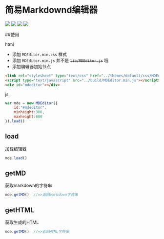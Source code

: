 # 简易Markdownd编辑器

[![](https://img.shields.io/github/issues/jaywcjlove/MDEditor.js.svg)](https://github.com/jaywcjlove/MDEditor.js/issues) [![](https://img.shields.io/github/forks/jaywcjlove/MDEditor.js.svg)](https://github.com/jaywcjlove/MDEditor.js/network) [![](https://img.shields.io/github/stars/jaywcjlove/MDEditor.js.svg)](https://github.com/jaywcjlove/MDEditor.js/stargazers) [![](https://img.shields.io/github/release/jaywcjlove/MDEditor.js.svg)](https://github.com/jaywcjlove/MDEditor.js/releases)

##使用

html  
- 添加 `MDEditor.min.css` 样式
- 添加 `MDEditor.min.js` 并不是 ~~`lib/MDEditor.js`~~ 哦
- 添加编辑器初始节点

```html
<link rel="stylesheet" type="text/css" href="../themes/default/css/MDEditor.min.css">
<script type="text/javascript" src="../build/MDEditor.min.js"></script>
<div id="mdeditor"></div>
```

js  

```js
var mde = new MDEditor({
    id:"#mdeditor",
    minheight:300,
    maxheight:600
}).load()
```

## load
加载编辑器

```js
mde.load()  
```

## getMD
获取markdown的字符串

```js
mde.getMD()  //=>返回markdown字符串
```


## getHTML
获取生成的HTML

```js
mde.getMD()  //=>返回HTML字符串
```